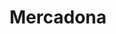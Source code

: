 ---
title: "Mercadona"
url: /vitoria-gasteiz/mercadona-duesseldorf-kalea-calle-duesseldorf/
shop: Supermarkt
---
